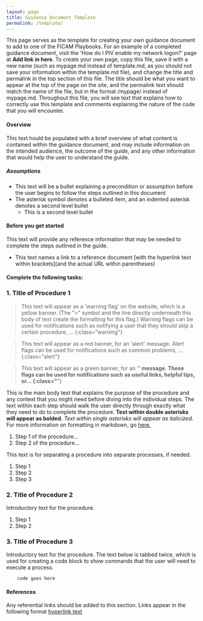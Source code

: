 ```yaml
---
layout: page
title: Guidance Document Template
permalink: /template/
---
```

This page serves as the template for creating your own guidance document to add to one of the FICAM Playbooks. For an example of a completed guidance document, visit the 'How do I PIV enable my network logon?' page at **Add link in here**. To create your own page, copy this file, save it with a new name (such as mypage.md instead of template.md, as you should not save your information within the template.md file), and change the title and permalink in the top section of this file. The title should be what you want to appear at the top of the page on the site, and the permalink text should match the name of the file, but in the format /mypage/ instead of mypage.md. Throughout this file, you will see text that explains how to correctly use this template and comments explaining the nature of the code that you will encounter.

<!--- For example, this code denotes a comment, and information written inside of it will not appear on the website but can be used as a reference for others viewing the file. -->

<!--- The code below allows for the use of an 'accordion' on the page, which collapses or shows text when you click on a section of it. This code should not be removed from the file. -->
<script>
$(function() {
  $( "#accordion" ).accordion({
    heightStyle: "content",
    collapsible: "true",
    active: "false"
  });
});
</script>

<!--- The '#' symbol is used to denote headers, with different amounts aligning with different header styles. -->
#### Overview
This text hould be populated with a brief overview of what content is contained within the guidance document, and may include information on the intended audience, the outcome of the guide, and any other information that would help the user to understand the guide.

##### Assumptions
*  This text will be a bullet explaining a precondition or assumption before the user begins to follow the steps outlined in this document
*  The asterisk symbol denotes a bulleted item, and an indented asterisk denotes a second level bullet
    *  This is a second level bullet

#### Before you get started
This text will provide any reference information that may be needed to complete the steps outlined in the guide.

*  This text names a link to a reference document [with the hyperlink text within brackets](and the actual URL within parentheses)

#### Complete the following tasks:
<!--- The code below triggers the start of the accordion dropdown for the main steps of the guidance document. -->
<div id="accordion" markdown="1">

### 1. Title of Procedure 1
<div markdown="1">

> This text will appear as a 'warning flag' on the website, which is a yellow banner. (The ">" symbol and the line directly underneath this body of text create the formatting for this flag.) Warning flags can be used for notifications such as notifying a user that they should skip a certain procedure, ...
{:class="warning"}

> This text will appear as a red banner, for an 'alert' message. Alert flags can be used for notifications such as common problems, ...
{:class="alert"}

> This text will appear as a green banner, for an '****' message. These flags can be used for notifications such as useful links, helpful tips, or... 
{:class="****"}

This is the main body text that explains the purpose of the procedure and any context that you might need before diving into the individual steps. The text within each step should walk the user directly through exactly what they need to do to complete the procedure. **Text within double asterisks will appear as bolded.** *Text within single asterisks will appear as italicized.* For more information on formatting in markdown, go [here.](https://help.github.com/articles/basic-writing-and-formatting-syntax/)

1.	Step 1 of the procedure... 
2.	Step 2 of the procedure...

This text is for separating a procedure into separate  processes, if needed.

1.	Step 1
2.	Step 2
3.	Step 3

</div>

### 2. Title of Procedure 2
<div markdown="1">

Introductory text for the procedure.

1.	Step 1
2.	Step 2

</div>

### 3. Title of Procedure 3
<div markdown="1">

Introductory text for the procedure. The text below is tabbed twice, which is used for creating a code block to show commands that the user will need to execute a process.

        code goes here


</div>
</div>

#### References

Any referential links should be added to this section. Links appear in the following format [hyperlink text](URL)
